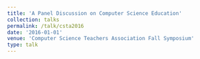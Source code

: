```yaml
---
title: 'A Panel Discussion on Computer Science Education'
collection: talks
permalink: /talk/csta2016
date: '2016-01-01'
venue: 'Computer Science Teachers Association Fall Symposium'
type: talk
---
```


